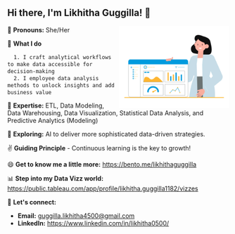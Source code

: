 ## Hi there, I'm Likhitha Guggilla! 👋

<img src="https://github.com/LikhithaGuggilla/LikhithaGuggilla/blob/main/github_gif.gif" align="right" width="250" />

👧 **Pronouns:** She/Her

👔 **What I do**

      1. I craft analytical workflows to make data accessible for decision-making 
      2. I employee data analysis methods to unlock insights and add business value

🌱 **Expertise:** ETL, Data Modeling, Data Warehousing, Data Visualization, Statistical Data Analysis, and Predictive Analytics (Modeling)

🧠 **Exploring:** AI to deliver more sophisticated data-driven strategies.

✌️ **Guiding Principle** - Continuous learning is the key to growth!
     
😄 **Get to know me a little more:** https://bento.me/likhithaguggilla

📊 **Step into my Data Vizz world:** https://public.tableau.com/app/profile/likhitha.guggilla1182/vizzes


🤝 **Let's connect:**  
   - **Email:** [guggilla.likhitha4500@gmail.com](mailto:guggilla.likhitha4500@gmail.com)  
   - **LinkedIn:** https://www.linkedin.com/in/likhitha0500/

















